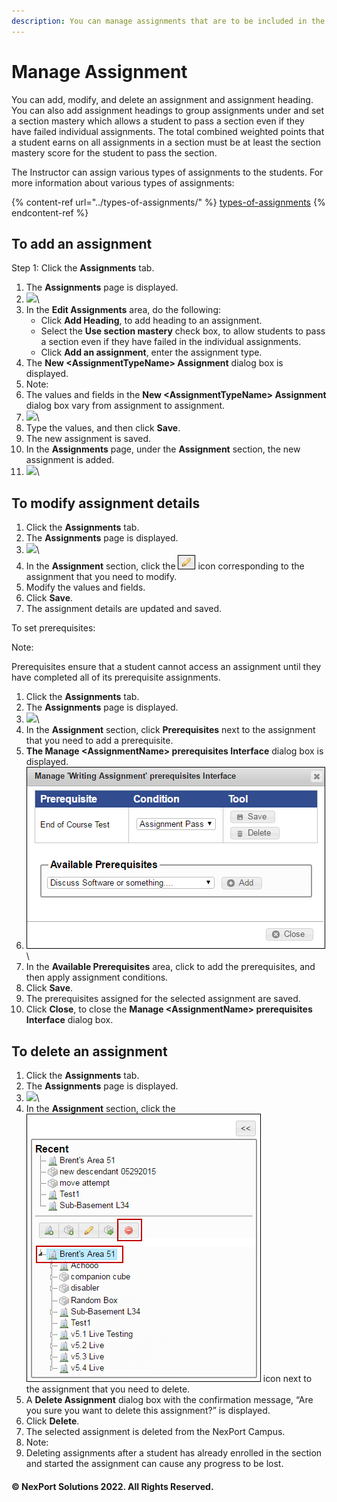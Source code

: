 ```yaml
---
description: You can manage assignments that are to be included in the section.
---
```


# Manage Assignment

You can add, modify, and delete an assignment and assignment heading. You can also add assignment headings to group assignments under and set a section mastery which allows a student to pass a section even if they have failed individual assignments. The total combined weighted points that a student earns on all assignments in a section must be at least the section mastery score for the student to pass the section.

The Instructor can assign various types of assignments to the students. For more information about various types of assignments:

{% content-ref url="../types-of-assignments/" %}
[types-of-assignments](../types-of-assignments/)
{% endcontent-ref %}

## **To add an assignment**

Step 1: Click the **Assignments** tab.

1. The **Assignments** page is displayed.
2. ![](../../../../../../.gitbook/assets/Assignments\_550x194.png)\\
3. In the **Edit Assignments** area, do the following:
   * Click **Add Heading**, to add heading to an assignment.
   * Select the **Use section mastery** check box, to allow students to pass a section even if they have failed in the individual assignments.
   * Click **Add an assignment**, enter the assignment type.
4. The **New \<AssignmentTypeName> Assignment** dialog box is displayed.
5. Note:
6. The values and fields in the **New \<AssignmentTypeName> Assignment** dialog box vary from assignment to assignment.
7. ![](../../../../../../.gitbook/assets/New\_Assignment\_550x492.png)\\
8. Type the values, and then click **Save**.
9. The new assignment is saved.
10. In the **Assignments** page, under the **Assignment** section, the new assignment is added.
11. ![](../../../../../../.gitbook/assets/Assignments\_AssignmentSection\_550x252.png)\\

## To modify assignment details

1. Click the **Assignments** tab.
2. The **Assignments** page is displayed.
3. ![](../../../../../../.gitbook/assets/AssignmentSection\_Edit\_550x252.png)\\
4. In the **Assignment** section, click the ![](../../../../../../.gitbook/assets/Edit.png) icon corresponding to the assignment that you need to modify.
5. Modify the values and fields.
6. Click **Save**.
7. The assignment details are updated and saved.

To set prerequisites:

Note:

Prerequisites ensure that a student cannot access an assignment until they have completed all of its prerequisite assignments.

1. Click the **Assignments** tab.
2. The **Assignments** page is displayed.
3. ![](../../../../../../.gitbook/assets/AssignmentSection\_Prerequisities\_550x252.png)\\
4. In the **Assignment** section, click **Prerequisites** next to the assignment that you need to add a prerequisite.
5. **The Manage \<AssignmentName> prerequisites Interface** dialog box is displayed.
6. ![](../../../../../../.gitbook/assets/Prerequisites.png)\\
7. In the **Available Prerequisites** area, click to add the prerequisites, and then apply assignment conditions.
8. Click **Save**.
9. The prerequisites assigned for the selected assignment are saved.
10. Click **Close**, to close the **Manage \<AssignmentName> prerequisites Interface** dialog box.

## **To delete an assignment**

1. Click the **Assignments** tab.
2. The **Assignments** page is displayed.
3. ![](../../../../../../.gitbook/assets/AssignmentSection\_Delete\_550x252.png)\\
4. In the **Assignment** section, click the ![](<../../../../../../.gitbook/assets/Delete (4).png>) icon next to the assignment that you need to delete.
5. A **Delete Assignment** dialog box with the confirmation message, “Are you sure you want to delete this assignment?” is displayed.
6. Click **Delete**.
7. The selected assignment is deleted from the NexPort Campus.
8. Note:
9. Deleting assignments after a student has already enrolled in the section and started the assignment can cause any progress to be lost.

#### © NexPort Solutions 2022. All Rights Reserved.
